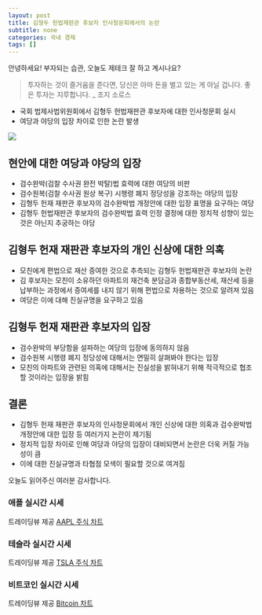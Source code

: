 ```yaml
---
layout: post
title: 김형두 헌법재판관 후보자 인사청문회에서의 논란
subtitle: none
categories: 국내 경제
tags: []
---
```


안녕하세요! 부자되는 습관, 오늘도 제테크 잘 하고 계시나요?

> 투자하는 것이 즐거움을 준다면, 당신은 아마 돈을 벌고 있는 게 아닐 겁니다. 좋은 투자는 지루합니다. _ 조지 소로스



- 국회 법제사법위원회에서 김형두 헌법재판관 후보자에 대한 인사청문회 실시
- 여당과 야당의 입장 차이로 인한 논란 발생



![](https://source.unsplash.com/800x450/?luxury)

##  현안에 대한 여당과 야당의 입장
- 검수완박(검찰 수사권 완전 박탈)법 효력에 대한 여당의 비판
- 검수원복(검찰 수사권 원상 복구) 시행령 폐지 정당성을 강조하는 야당의 입장
- 김형두 헌재 재판관 후보자의 검수완박법 개정안에 대한 입장 표명을 요구하는 여당
- 김형두 헌법재판관 후보자의 검수완박법 효력 인정 결정에 대한 정치적 성향이 있는 것은 아닌지 추궁하는 야당

## 김형두 헌재 재판관 후보자의 개인 신상에 대한 의혹
- 모친에게 편법으로 재산 증여한 것으로 추측되는 김형두 헌법재판관 후보자의 논란
- 김 후보자는 모친이 소유하던 아파트의 재건축 분담금과 종합부동산세, 재산세 등을 납부하는 과정에서 증여세를 내지 않기 위해 편법으로 차용하는 것으로 알려져 있음
- 여당은 이에 대해 진실규명을 요구하고 있음

## 김형두 헌재 재판관 후보자의 입장
- 검수완박의 부당함을 설파하는 여당의 입장에 동의하지 않음
- 검수원복 시행령 폐지 정당성에 대해서는 면밀히 살펴봐야 한다는 입장
- 모친의 아파트와 관련된 의혹에 대해서는 진실성을 밝혀내기 위해 적극적으로 협조할 것이라는 입장을 밝힘

## 결론
- 김형두 헌재 재판관 후보자의 인사청문회에서 개인 신상에 대한 의혹과 검수완박법 개정안에 대한 입장 등 여러가지 논란이 제기됨
- 정치적 입장 차이로 인해 여당과 야당의 입장이 대비되면서 논란은 더욱 커질 가능성이 큼
- 이에 대한 진실규명과 타협점 모색이 필요할 것으로 여겨짐

오늘도 읽어주신 여러분 감사합니다.

### 애플 실시간 시세


<!-- TradingView Widget BEGIN -->
<div class="tradingview-widget-container">
  <div id="tradingview_6a264"></div>
  <div class="tradingview-widget-copyright">트레이딩뷰 제공 <a href="https://kr.tradingview.com/symbols/NASDAQ-AAPL/" rel="noopener" target="_blank"><span class="blue-text">AAPL 주식 차트</span></a></div>
  <script type="text/javascript" src="https://s3.tradingview.com/tv.js"></script>
  <script type="text/javascript">
  new TradingView.widget(
  {
  "autosize": true,
  "symbol": "NASDAQ:AAPL",
  "interval": "D",
  "timezone": "Asia/Seoul",
  "theme": "light",
  "style": "1",
  "locale": "kr",
  "toolbar_bg": "#f1f3f6",
  "enable_publishing": false,
  "hide_top_toolbar": true,
  "hide_legend": true,
  "save_image": false,
  "container_id": "tradingview_6a264"
}
  );
  </script>
</div>
<!-- TradingView Widget END -->


### 테슬라 실시간 시세


<!-- TradingView Widget BEGIN -->
<div class="tradingview-widget-container">
  <div id="tradingview_39d77"></div>
  <div class="tradingview-widget-copyright">트레이딩뷰 제공 <a href="https://kr.tradingview.com/symbols/NASDAQ-TSLA/" rel="noopener" target="_blank"><span class="blue-text">TSLA 주식 차트</span></a></div>
  <script type="text/javascript" src="https://s3.tradingview.com/tv.js"></script>
  <script type="text/javascript">
  new TradingView.widget(
  {
  "autosize": true,
  "symbol": "NASDAQ:TSLA",
  "interval": "D",
  "timezone": "Asia/Seoul",
  "theme": "light",
  "style": "1",
  "locale": "kr",
  "toolbar_bg": "#f1f3f6",
  "enable_publishing": false,
  "hide_top_toolbar": true,
  "hide_legend": true,
  "save_image": false,
  "container_id": "tradingview_39d77"
}
  );
  </script>
</div>
<!-- TradingView Widget END -->


### 비트코인 실시간 시세


<!-- TradingView Widget BEGIN -->
<div class="tradingview-widget-container">
  <div id="tradingview_3f91e"></div>
  <div class="tradingview-widget-copyright">트레이딩뷰 제공 <a href="https://kr.tradingview.com/symbols/BTCUSD/?exchange=BITSTAMP" rel="noopener" target="_blank"><span class="blue-text">Bitcoin 차트</span></a></div>
  <script type="text/javascript" src="https://s3.tradingview.com/tv.js"></script>
  <script type="text/javascript">
  new TradingView.widget(
  {
  "autosize": true,
  "symbol": "BITSTAMP:BTCUSD",
  "interval": "D",
  "timezone": "Asia/Seoul",
  "theme": "light",
  "style": "1",
  "locale": "kr",
  "toolbar_bg": "#f1f3f6",
  "enable_publishing": false,
  "hide_top_toolbar": true,
  "hide_legend": true,
  "save_image": false,
  "container_id": "tradingview_3f91e"
}
  );
  </script>
</div>
<!-- TradingView Widget END -->

